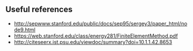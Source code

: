 ## Useful references

- http://sepwww.stanford.edu/public/docs/sep95/sergey3/paper_html/node9.html
- https://web.stanford.edu/class/energy281/FiniteElementMethod.pdf
- http://citeseerx.ist.psu.edu/viewdoc/summary?doi=10.1.1.42.8653
